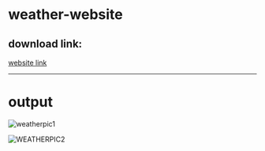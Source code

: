 # weather-website

<h2> download link:</h2>
<a href="https://655f57b99cde310a91a65e31--tubular-pika-3e6c43.netlify.app/">website link</a>
<br><hr>

# output

![weatherpic1](https://github.com/Dhana-karthik/weather-website/assets/147986718/02c744f5-4643-46f6-a261-1cc75132ba12)

![WEATHERPIC2](https://github.com/Dhana-karthik/weather-website/assets/147986718/04e58ec4-4fe7-4bdb-bae6-d010044ec810)
